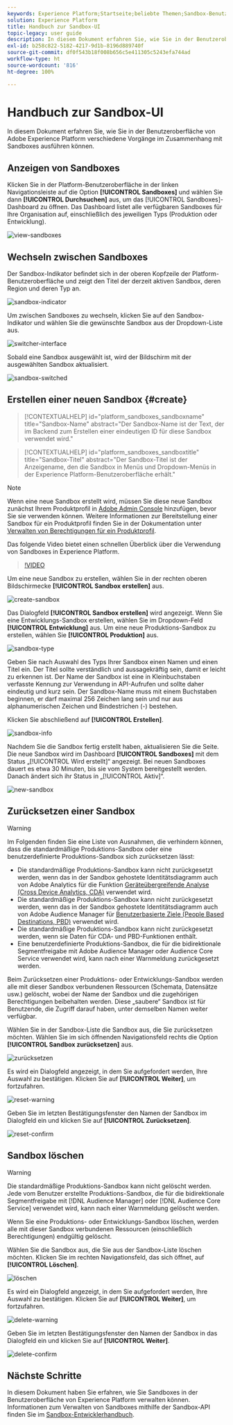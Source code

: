```yaml
---
keywords: Experience Platform;Startseite;beliebte Themen;Sandbox-Benutzerhandbuch;Sandbox-Handbuch
solution: Experience Platform
title: Handbuch zur Sandbox-UI
topic-legacy: user guide
description: In diesem Dokument erfahren Sie, wie Sie in der Benutzeroberfläche von Adobe Experience Platform verschiedene Vorgänge im Zusammenhang mit Sandboxes ausführen können.
exl-id: b258c822-5182-4217-9d1b-8196d889740f
source-git-commit: df0f543b18f008b656c5e411305c5243efa744ad
workflow-type: ht
source-wordcount: '816'
ht-degree: 100%

---
```


# Handbuch zur Sandbox-UI

In diesem Dokument erfahren Sie, wie Sie in der Benutzeroberfläche von Adobe Experience Platform verschiedene Vorgänge im Zusammenhang mit Sandboxes ausführen können.

## Anzeigen von Sandboxes

Klicken Sie in der Platform-Benutzeroberfläche in der linken Navigationsleiste auf die Option **[!UICONTROL Sandboxes]** und wählen Sie dann **[!UICONTROL Durchsuchen]** aus, um das [!UICONTROL Sandboxes]-Dashboard zu öffnen. Das Dashboard listet alle verfügbaren Sandboxes für Ihre Organisation auf, einschließlich des jeweiligen Typs (Produktion oder Entwicklung).

![view-sandboxes](../images/ui/view-sandboxes.png)

## Wechseln zwischen Sandboxes

Der Sandbox-Indikator befindet sich in der oberen Kopfzeile der Platform-Benutzeroberfläche und zeigt den Titel der derzeit aktiven Sandbox, deren Region und deren Typ an.

![sandbox-indicator](../images/ui/sandbox-indicator.png)

Um zwischen Sandboxes zu wechseln, klicken Sie auf den Sandbox-Indikator und wählen Sie die gewünschte Sandbox aus der Dropdown-Liste aus.

![switcher-interface](../images/ui/switcher-interface.png)

Sobald eine Sandbox ausgewählt ist, wird der Bildschirm mit der ausgewählten Sandbox aktualisiert.

![sandbox-switched](../images/ui/sandbox-switched.png)

## Erstellen einer neuen Sandbox {#create}

>[!CONTEXTUALHELP]
>id="platform_sandboxes_sandboxname"
>title="Sandbox-Name"
>abstract="Der Sandbox-Name ist der Text, der im Backend zum Erstellen einer eindeutigen ID für diese Sandbox verwendet wird."

>[!CONTEXTUALHELP]
>id="platform_sandboxes_sandboxtitle"
>title="Sandbox-Titel"
>abstract="Der Sandbox-Titel ist der Anzeigename, den die Sandbox in Menüs und Dropdown-Menüs in der Experience Platform-Benutzeroberfläche erhält."

>[!NOTE]
>
>Wenn eine neue Sandbox erstellt wird, müssen Sie diese neue Sandbox zunächst Ihrem Produktprofil in [Adobe Admin Console](https://adminconsole.adobe.com/) hinzufügen, bevor Sie sie verwenden können. Weitere Informationen zur Bereitstellung einer Sandbox für ein Produktprofil finden Sie in der Dokumentation unter [Verwalten von Berechtigungen für ein Produktprofil](../../access-control/ui/permissions.md).

Das folgende Video bietet einen schnellen Überblick über die Verwendung von Sandboxes in Experience Platform.

>[!VIDEO](https://video.tv.adobe.com/v/29838/?quality=12&learn=on)

Um eine neue Sandbox zu erstellen, wählen Sie in der rechten oberen Bildschirmecke **[!UICONTROL Sandbox erstellen]** aus.

![create-sandbox](../images/ui/create-sandbox.png)

Das Dialogfeld **[!UICONTROL Sandbox erstellen]** wird angezeigt. Wenn Sie eine Entwicklungs-Sandbox erstellen, wählen Sie im Dropdown-Feld **[!UICONTROL Entwicklung]** aus. Um eine neue Produktions-Sandbox zu erstellen, wählen Sie **[!UICONTROL Produktion]** aus.

![sandbox-type](../images/ui/sandbox-type.png)

Geben Sie nach Auswahl des Typs Ihrer Sandbox einen Namen und einen Titel ein. Der Titel sollte verständlich und aussagekräftig sein, damit er leicht zu erkennen ist. Der Name der Sandbox ist eine in Kleinbuchstaben verfasste Kennung zur Verwendung in API-Aufrufen und sollte daher eindeutig und kurz sein. Der Sandbox-Name muss mit einem Buchstaben beginnen, er darf maximal 256 Zeichen lang sein und nur aus alphanumerischen Zeichen und Bindestrichen (-) bestehen.

Klicken Sie abschließend auf **[!UICONTROL Erstellen]**.

![sandbox-info](../images/ui/sandbox-info.png)

Nachdem Sie die Sandbox fertig erstellt haben, aktualisieren Sie die Seite. Die neue Sandbox wird im Dashboard **[!UICONTROL Sandboxes]** mit dem Status „[!UICONTROL Wird erstellt]“ angezeigt. Bei neuen Sandboxes dauert es etwa 30 Minuten, bis sie vom System bereitgestellt werden. Danach ändert sich ihr Status in „[!UICONTROL Aktiv]“.

![new-sandbox](../images/ui/new-sandbox.png)

## Zurücksetzen einer Sandbox

>[!WARNING]
>
>Im Folgenden finden Sie eine Liste von Ausnahmen, die verhindern können, dass die standardmäßige Produktions-Sandbox oder eine benutzerdefinierte Produktions-Sandbox sich zurücksetzen lässt: <ul><li>Die standardmäßige Produktions-Sandbox kann nicht zurückgesetzt werden, wenn das in der Sandbox gehostete Identitätsdiagramm auch von Adobe Analytics für die Funktion [Geräteübergreifende Analyse (Cross Device Analytics, CDA)](https://experienceleague.adobe.com/docs/analytics/components/cda/overview.html?lang=de) verwendet wird.</li><li>Die standardmäßige Produktions-Sandbox kann nicht zurückgesetzt werden, wenn das in der Sandbox gehostete Identitätsdiagramm auch von Adobe Audience Manager für [Benutzerbasierte Ziele (People Based Destinations, PBD)](https://experienceleague.adobe.com/docs/audience-manager/user-guide/features/destinations/people-based/people-based-destinations-overview.html?lang=de) verwendet wird.</li><li>Die standardmäßige Produktions-Sandbox kann nicht zurückgesetzt werden, wenn sie Daten für CDA- und PBD-Funktionen enthält.</li><li>Eine benutzerdefinierte Produktions-Sandbox, die für die bidirektionale Segmentfreigabe mit Adobe Audience Manager oder Audience Core Service verwendet wird, kann nach einer Warnmeldung zurückgesetzt werden.</li></ul>

Beim Zurücksetzen einer Produktions- oder Entwicklungs-Sandbox werden alle mit dieser Sandbox verbundenen Ressourcen (Schemata, Datensätze usw.) gelöscht, wobei der Name der Sandbox und die zugehörigen Berechtigungen beibehalten werden. Diese „saubere“ Sandbox ist für Benutzende, die Zugriff darauf haben, unter demselben Namen weiter verfügbar.

Wählen Sie in der Sandbox-Liste die Sandbox aus, die Sie zurücksetzen möchten. Wählen Sie im sich öffnenden Navigationsfeld rechts die Option **[!UICONTROL Sandbox zurücksetzen]** aus.

![zurücksetzen](../images/ui/reset.png)

Es wird ein Dialogfeld angezeigt, in dem Sie aufgefordert werden, Ihre Auswahl zu bestätigen. Klicken Sie auf **[!UICONTROL Weiter]**, um fortzufahren.

![reset-warning](../images/ui/reset-warning.png)

Geben Sie im letzten Bestätigungsfenster den Namen der Sandbox im Dialogfeld ein und klicken Sie auf **[!UICONTROL Zurücksetzen]**.

![reset-confirm](../images/ui/reset-confirm.png)

## Sandbox löschen

>[!WARNING]
>
>Die standardmäßige Produktions-Sandbox kann nicht gelöscht werden. Jede vom Benutzer erstellte Produktions-Sandbox, die für die bidirektionale Segmentfreigabe mit [!DNL Audience Manager] oder [!DNL Audience Core Service] verwendet wird, kann nach einer Warnmeldung gelöscht werden.

Wenn Sie eine Produktions- oder Entwicklungs-Sandbox löschen, werden alle mit dieser Sandbox verbundenen Ressourcen (einschließlich Berechtigungen) endgültig gelöscht.

Wählen Sie die Sandbox aus, die Sie aus der Sandbox-Liste löschen möchten. Klicken Sie im rechten Navigationsfeld, das sich öffnet, auf **[!UICONTROL Löschen]**.

![löschen](../images/ui/delete.png)

Es wird ein Dialogfeld angezeigt, in dem Sie aufgefordert werden, Ihre Auswahl zu bestätigen. Klicken Sie auf **[!UICONTROL Weiter]**, um fortzufahren.

![delete-warning](../images/ui/delete-warning.png)

Geben Sie im letzten Bestätigungsfenster den Namen der Sandbox in das Dialogfeld ein und klicken Sie auf  **[!UICONTROL Weiter]**.

![delete-confirm](../images/ui/delete-confirm.png)

## Nächste Schritte

In diesem Dokument haben Sie erfahren, wie Sie Sandboxes in der Benutzeroberfläche von Experience Platform verwalten können. Informationen zum Verwalten von Sandboxes mithilfe der Sandbox-API finden Sie im [Sandbox-Entwicklerhandbuch](../api/getting-started.md).
